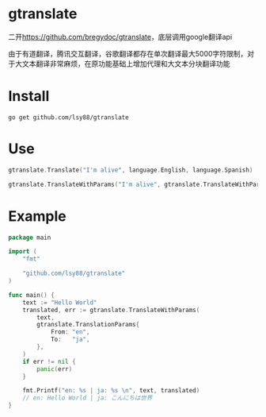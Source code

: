 # gtranslate

二开<https://github.com/bregydoc/gtranslate>，底层调用google翻译api

由于有道翻译，腾讯交互翻译，谷歌翻译都存在单次翻译最大5000字符限制，对于大文本翻译非常麻烦，在原功能基础上增加代理和大文本分块翻译功能
# Install

    go get github.com/lsy88/gtranslate

# Use

```go
gtranslate.Translate("I'm alive", language.English, language.Spanish)
```

```go
gtranslate.TranslateWithParams("I'm alive", gtranslate.TranslateWithParams{From: "en", To: "es"})
```

# Example

```go
package main

import (
	"fmt"

	"github.com/lsy88/gtranslate"
)

func main() {
	text := "Hello World"
	translated, err := gtranslate.TranslateWithParams(
		text,
		gtranslate.TranslationParams{
			From: "en",
			To:   "ja",
		},
	)
	if err != nil {
		panic(err)
	}

	fmt.Printf("en: %s | ja: %s \n", text, translated)
	// en: Hello World | ja: こんにちは世界
}
```
